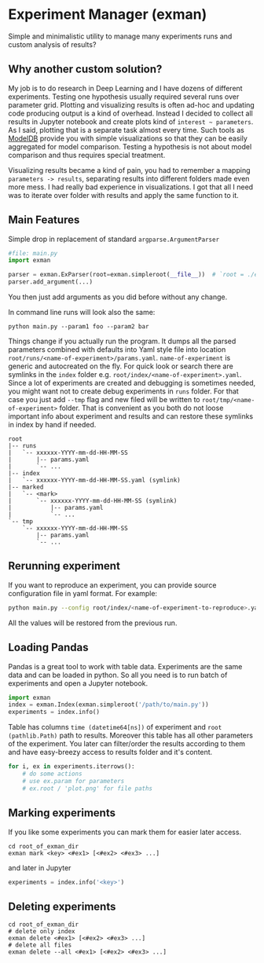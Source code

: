 # Experiment Manager (exman)

Simple and minimalistic utility to manage many experiments runs and custom analysis of results?

## Why another custom solution?
My job is to do research in Deep Learning and I have dozens of different experiments. Testing one hypothesis usually
required several runs over parameter grid. Plotting and visualizing results is often ad-hoc and updating code producing
output is a kind of overhead. Instead I decided to collect all results in Jupyter notebook and create plots kind of
`interest ~ parameters`. As I said, plotting that is a separate task almost every time. Such tools as
[ModelDB](https://github.com/mitdbg/modeldb) provide you with simple visualizations so that they can be easily
aggregated for model comparison. Testing a hypothesis is not about model comparison and thus requires special treatment.

Visualizing results became a kind of pain, you had to remember a mapping `parameters -> results`, separating results
into different folders made even more mess. I had really bad experience in visualizations. I got that all I need was
to iterate over folder with results and apply the same function to it.

## Main Features
Simple drop in replacement of standard `argparse.ArgumentParser`
```python
#file: main.py
import exman

parser = exman.ExParser(root=exman.simpleroot(__file__))  # `root = ./exman` relative to the main file
parser.add_argument(...)
```

You then just add arguments as you did before without any change.

In command line runs will look also the same:

```
python main.py --param1 foo --param2 bar
```

Things change if you actually run the program. It dumps all the parsed parameters combined with defaults into Yaml style
file into location `root/runs/<name-of-experiment>/params.yaml`. `name-of-experiment` is generic and autocreated on the
fly. For quick look or search there are symlinks in the `index` folder e.g. `root/index/<name-of-experiment>.yaml`.
Since a lot of experiments are created and debugging is sometimes needed, you might want not to create debug
experiments in `runs` folder. For that case you just add `--tmp` flag and new filed will be written to
`root/tmp/<name-of-experiment>` folder. That is convenient as you both do not loose important info about experiment and
results and can restore these symlinks in index by hand if needed.

```
root
|-- runs
|   `-- xxxxxx-YYYY-mm-dd-HH-MM-SS
|       |-- params.yaml
|       `-- ...
|-- index
|   `-- xxxxxx-YYYY-mm-dd-HH-MM-SS.yaml (symlink)
|-- marked
|   `-- <mark>
|       `-- xxxxxx-YYYY-mm-dd-HH-MM-SS (symlink)
|           |-- params.yaml
|           `-- ...
`-- tmp
    `-- xxxxxx-YYYY-mm-dd-HH-MM-SS
        |-- params.yaml
        `-- ...
```


## Rerunning experiment
If you want to reproduce an experiment, you can provide source configuration file in yaml format. For example:

```bash
python main.py --config root/index/<name-of-experiment-to-reproduce>.yaml
```

All the values will be restored from the previous run.

## Loading Pandas
Pandas is a great tool to work with table data. Experiments are the same data and can be loaded in python. So all you
need is to run batch of experiments and open a Jupyter notebook.

```python
import exman
index = exman.Index(exman.simpleroot('/path/to/main.py'))
experiments = index.info()
```

Table has columns `time (datetime64[ns])` of experiment and `root (pathlib.Path)` path to results. Moreover this
table has all other parameters of the experiment. You later can filter/order the results according to them and have
easy-breezy access to results folder and it's content.

```python
for i, ex in experiments.iterrows():
    # do some actions
    # use ex.param for parameters
    # ex.root / 'plot.png' for file paths
```

## Marking experiments
If you like some experiments you can mark them for easier later access.

```
cd root_of_exman_dir
exman mark <key> <#ex1> [<#ex2> <#ex3> ...]
```

and later in Jupyter

```python
experiments = index.info('<key>')
```

## Deleting experiments
```
cd root_of_exman_dir
# delete only index
exman delete <#ex1> [<#ex2> <#ex3> ...]
# delete all files
exman delete --all <#ex1> [<#ex2> <#ex3> ...]
```
